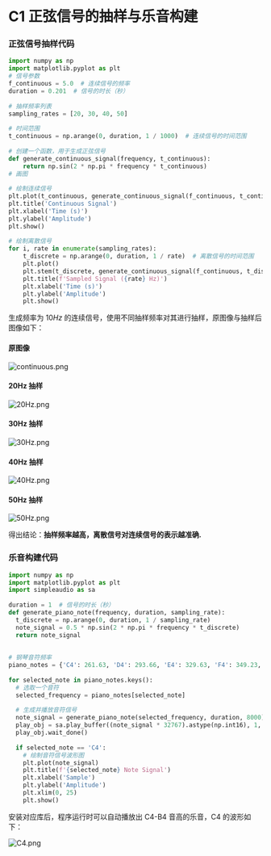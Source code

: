 # C1 正弦信号的抽样与乐音构建

### 正弦信号抽样代码

```python
import numpy as np  
import matplotlib.pyplot as plt  
# 信号参数  
f_continuous = 5.0  # 连续信号的频率  
duration = 0.201  # 信号的时长（秒）  
  
# 抽样频率列表  
sampling_rates = [20, 30, 40, 50]  
  
# 时间范围  
t_continuous = np.arange(0, duration, 1 / 1000)  # 连续信号的时间范围  
  
# 创建一个函数，用于生成正弦信号  
def generate_continuous_signal(frequency, t_continuous):  
    return np.sin(2 * np.pi * frequency * t_continuous)  
# 画图  
  
# 绘制连续信号  
plt.plot(t_continuous, generate_continuous_signal(f_continuous, t_continuous), label='Continuous Signal')  
plt.title('Continuous Signal')  
plt.xlabel('Time (s)')  
plt.ylabel('Amplitude')  
plt.show()  
  
# 绘制离散信号  
for i, rate in enumerate(sampling_rates):  
    t_discrete = np.arange(0, duration, 1 / rate)  # 离散信号的时间范围  
    plt.plot()  
    plt.stem(t_discrete, generate_continuous_signal(f_continuous, t_discrete), label=f'Sampled Signal ({rate} Hz)')  
    plt.title(f'Sampled Signal ({rate} Hz)')  
    plt.xlabel('Time (s)')  
    plt.ylabel('Amplitude')  
    plt.show()
```

生成频率为 $10Hz$ 的连续信号，使用不同抽样频率对其进行抽样，原图像与抽样后图像如下：

#### 原图像

![continuous.png](continuous.png)

#### 20Hz 抽样

![20Hz.png](20Hz.png)

#### 30Hz 抽样

![30Hz.png](30Hz.png)

#### 40Hz 抽样

![40Hz.png](40Hz.png)

#### 50Hz 抽样

![50Hz.png](50Hz.png)

得出结论：**抽样频率越高，离散信号对连续信号的表示越准确.**

### 乐音构建代码

```python
import numpy as np  
import matplotlib.pyplot as plt  
import simpleaudio as sa  
  
duration = 1  # 信号的时长（秒）  
def generate_piano_note(frequency, duration, sampling_rate):  
  t_discrete = np.arange(0, duration, 1 / sampling_rate)  
  note_signal = 0.5 * np.sin(2 * np.pi * frequency * t_discrete)  
  return note_signal  
  
  
# 钢琴音符频率  
piano_notes = {'C4': 261.63, 'D4': 293.66, 'E4': 329.63, 'F4': 349.23, 'G4': 392.00, 'A4': 440.00, 'B4': 493.88}  
  
for selected_note in piano_notes.keys():  
  # 选取一个音符  
  selected_frequency = piano_notes[selected_note]  
  
  # 生成并播放音符信号  
  note_signal = generate_piano_note(selected_frequency, duration, 8000)  
  play_obj = sa.play_buffer((note_signal * 32767).astype(np.int16), 1, 2, 8000)  
  play_obj.wait_done()  
  
  if selected_note == 'C4':  
    # 绘制音符信号波形图  
    plt.plot(note_signal)  
    plt.title(f'{selected_note} Note Signal')  
    plt.xlabel('Sample')  
    plt.ylabel('Amplitude')  
    plt.xlim(0, 25)  
    plt.show()
```

安装对应库后，程序运行时可以自动播放出 C4-B4 音高的乐音，C4 的波形如下：

![C4.png](C4.png)
